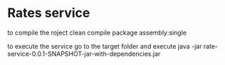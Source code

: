 # Rates service

to compile the roject 
clean compile package assembly:single

to execute the service
go to the target folder and execute
java -jar rate-service-0.0.1-SNAPSHOT-jar-with-dependencies.jar
